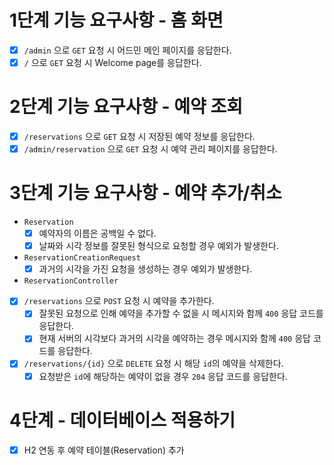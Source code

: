 # 1단계 기능 요구사항 - 홈 화면
- [x] `/admin` 으로 `GET` 요청 시 어드민 메인 페이지를 응답한다.
- [x] `/` 으로 `GET` 요청 시 Welcome page를 응답한다.

# 2단계 기능 요구사항 - 예약 조회
- [x] `/reservations` 으로 `GET` 요청 시 저장된 예약 정보를 응답한다.
- [x] `/admin/reservation` 으로 `GET` 요청 시 예약 관리 페이지를 응답한다.

# 3단계 기능 요구사항 - 예약 추가/취소
- `Reservation`
  - [x] 예약자의 이름은 공백일 수 없다.
  - [x] 날짜와 시각 정보를 잘못된 형식으로 요청할 경우 예외가 발생한다.
- `ReservationCreationRequest`
  - [x] 과거의 시각을 가진 요청을 생성하는 경우 예외가 발생한다.

- `ReservationController`
- [x] `/reservations` 으로 `POST` 요청 시 예약을 추가한다.
  - [x] 잘못된 요청으로 인해 예약을 추가할 수 없을 시 메시지와 함께 `400` 응답 코드를 응답한다.
  - [x] 현재 서버의 시각보다 과거의 시각을 예약하는 경우 메시지와 함께 `400` 응답 코드를 응답한다.
- [x] `/reservations/{id}` 으로 `DELETE` 요청 시 해당 `id`의 예약을 삭제한다.
  - [x] 요청받은 `id`에 해당하는 예약이 없을 경우 `204` 응답 코드를 응답한다.

# 4단계 - 데이터베이스 적용하기
- [x] H2 연동 후 예약 테이블(Reservation) 추가
